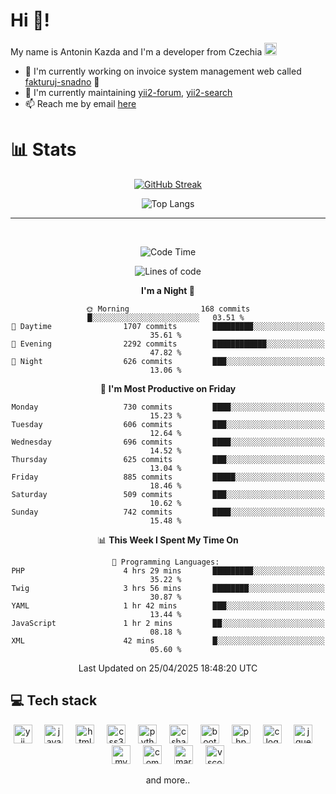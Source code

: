 # Hi 👋!
My name is Antonin Kazda and I'm a developer from Czechia <img src="https://openmoji.org/data/color/svg/1F1E8-1F1FF.svg" width="20px" alt="Czech flag">

- 🔨 I'm currently working on invoice system management web called [fakturuj-snadno](https://fakturuj-snadno.cz) 📑
- 🧰 I'm currently maintaining [yii2-forum](https://github.com/2rats/yii2-forum), [yii2-search](https://github.com/kazda01/yii2-search)
- 📫 Reach me by email [here](mailto:antoninkazda@seznam.cz)

# 📊 Stats

<div align="center">
  
  [![GitHub Streak](https://streak-stats.demolab.com/?user=kazda01&theme=dark)](https://git.io/streak-stats)
  
  ![Top Langs](https://github-readme-stats-seven-lime-78.vercel.app/api/top-langs/?username=kazda01&layout=compact&theme=dark&hide=Shell,Batchfile,Awk,HTML,Swig,c%2B%2B,Lua)
  
</div>

---

<br>

<div align="center">
  
<!--START_SECTION:waka-->
![Code Time](http://img.shields.io/badge/Code%20Time-1%2C187%20hrs%2010%20mins-blue)

![Lines of code](https://img.shields.io/badge/From%20Hello%20World%20I%27ve%20Written-1.6%20million%20lines%20of%20code-blue)

**I'm a Night 🦉** 

```text
🌞 Morning                168 commits         █░░░░░░░░░░░░░░░░░░░░░░░░   03.51 % 
🌆 Daytime                1707 commits        █████████░░░░░░░░░░░░░░░░   35.61 % 
🌃 Evening                2292 commits        ████████████░░░░░░░░░░░░░   47.82 % 
🌙 Night                  626 commits         ███░░░░░░░░░░░░░░░░░░░░░░   13.06 % 
```
📅 **I'm Most Productive on Friday** 

```text
Monday                   730 commits         ████░░░░░░░░░░░░░░░░░░░░░   15.23 % 
Tuesday                  606 commits         ███░░░░░░░░░░░░░░░░░░░░░░   12.64 % 
Wednesday                696 commits         ████░░░░░░░░░░░░░░░░░░░░░   14.52 % 
Thursday                 625 commits         ███░░░░░░░░░░░░░░░░░░░░░░   13.04 % 
Friday                   885 commits         █████░░░░░░░░░░░░░░░░░░░░   18.46 % 
Saturday                 509 commits         ███░░░░░░░░░░░░░░░░░░░░░░   10.62 % 
Sunday                   742 commits         ████░░░░░░░░░░░░░░░░░░░░░   15.48 % 
```


📊 **This Week I Spent My Time On** 

```text
💬 Programming Languages: 
PHP                      4 hrs 29 mins       █████████░░░░░░░░░░░░░░░░   35.22 % 
Twig                     3 hrs 56 mins       ████████░░░░░░░░░░░░░░░░░   30.87 % 
YAML                     1 hr 42 mins        ███░░░░░░░░░░░░░░░░░░░░░░   13.44 % 
JavaScript               1 hr 2 mins         ██░░░░░░░░░░░░░░░░░░░░░░░   08.18 % 
XML                      42 mins             █░░░░░░░░░░░░░░░░░░░░░░░░   05.60 % 
```


 Last Updated on 25/04/2025 18:48:20 UTC
<!--END_SECTION:waka-->

</div>

## 💻 Tech stack
<div align="center">
  <img src="https://cdn.jsdelivr.net/gh/devicons/devicon/icons/yii/yii-original.svg" height="30" alt="yii logo"  />
  <img width="12" />
  <img src="https://cdn.jsdelivr.net/gh/devicons/devicon/icons/javascript/javascript-original.svg" height="30" alt="javascript logo"  />
  <img width="12" />
  <img src="https://cdn.jsdelivr.net/gh/devicons/devicon/icons/html5/html5-original.svg" height="30" alt="html5 logo"  />
  <img width="12" />
  <img src="https://cdn.jsdelivr.net/gh/devicons/devicon/icons/css3/css3-original.svg" height="30" alt="css3 logo"  />
  <img width="12" />
  <img src="https://cdn.jsdelivr.net/gh/devicons/devicon/icons/python/python-original.svg" height="30" alt="python logo"  />
  <img width="12" />
  <img src="https://cdn.jsdelivr.net/gh/devicons/devicon/icons/csharp/csharp-original.svg" height="30" alt="csharp logo"  />
  <img width="12" />
  <img src="https://cdn.jsdelivr.net/gh/devicons/devicon/icons/bootstrap/bootstrap-original.svg" height="30" alt="bootstrap logo"  />
  <img width="12" />
  <img src="https://cdn.jsdelivr.net/gh/devicons/devicon/icons/php/php-original.svg" height="30" alt="php logo"  />
  <img width="12" />
  <img src="https://cdn.jsdelivr.net/gh/devicons/devicon/icons/c/c-original.svg" height="30" alt="c logo"  />
  <img width="12" />
  <img src="https://cdn.jsdelivr.net/gh/devicons/devicon/icons/jquery/jquery-original.svg" height="30" alt="jquery logo"  />
  <img width="12" />
  <img src="https://cdn.jsdelivr.net/gh/devicons/devicon/icons/mysql/mysql-original.svg" height="30" alt="mysql logo"  />
  <img width="12" />
  <img src="https://cdn.jsdelivr.net/gh/devicons/devicon/icons/composer/composer-original.svg" height="30" alt="composer logo"  />
  <img width="12" />
  <img src="https://cdn.jsdelivr.net/gh/devicons/devicon/icons/markdown/markdown-original.svg" height="30" alt="markdown logo"  />
  <img width="12" />
  <img src="https://cdn.jsdelivr.net/gh/devicons/devicon/icons/vscode/vscode-original.svg" height="30" alt="vscode logo"  />

  and more..
  
</div>
